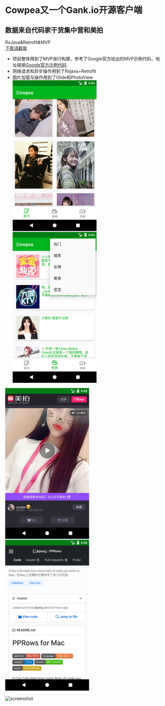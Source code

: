 # Cowpea又一个Gank.io开源客户端<br/>
## 数据来自代码家干货集中营和美拍<br/>
RxJava&Retrofit&MVP<br/>
[下载请戳我](wwww.jiangpw.com)<br/>
* 项目整体用到了MVP进行构建，参考了Google官方给出的MVP示例代码，地址链接[Google官方示例代码](https://github.com/googlesamples/android-architecture)<br/>
* 网络请求和异步操作用到了Rxjava+Retrofit<br/>
* 图片加载与操作用到了Glide和PhotoView<br/>
<img src="/screenshots/s0.png" alt="screenshot" title="screenshot" width="270" height="486" />   <img src="/screenshots/s1.png" alt="screenshot" title="screenshot" width="270" height="486" />

<img src="/screenshots/s3.png" alt="screenshot" title="screenshot" width="270" height="486" />   <img src="/screenshots/s4.png" alt="screenshot" title="screenshot" width="270" height="486" />

<img src="/screenshots/s5.png" alt="screenshot" title="screenshot" width="270" height="486" />
